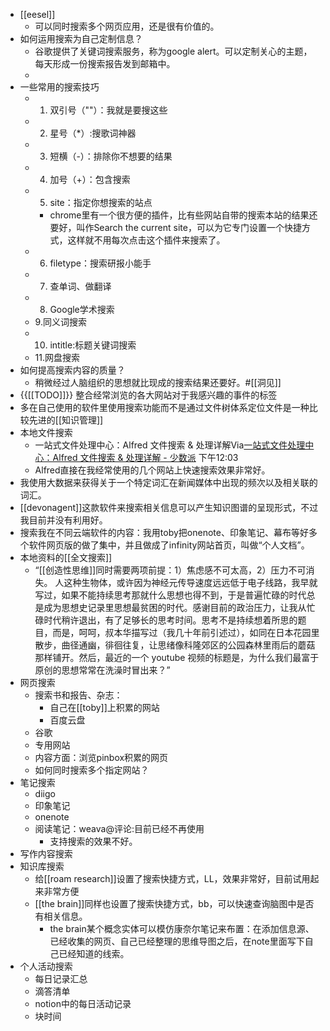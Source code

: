 - [[eesel]]
    - 可以同时搜索多个网页应用，还是很有价值的。
- 如何运用搜索为自己定制信息？
    - 谷歌提供了关键词搜索服务，称为google alert。可以定制关心的主题，每天形成一份搜索报告发到邮箱中。
    - 
- 一些常用的搜索技巧
    - 1. 双引号（""）：我就是要搜这些
    - 2. 星号（*）:搜歌词神器
    - 3. 短横（-）：排除你不想要的结果
    - 4. 加号（+）：包含搜索
    - 5. site：指定你想搜索的站点
        - chrome里有一个很方便的插件，比有些网站自带的搜索本站的结果还要好，叫作Search the current site，可以为它专门设置一个快捷方式，这样就不用每次点击这个插件来搜索了。
    - 6. filetype：搜索研报小能手
    - 7. 查单词、做翻译
    - 8. Google学术搜索
    - 9.同义词搜索
    - 10. intitle:标题关键词搜索
    - 11.网盘搜索
- 如何提高搜索内容的质量？
    - 稍微经过人脑组织的思想就比现成的搜索结果还要好。#[[洞见]]
- {{[[TODO]]}} 整合经常浏览的各大网站对于我感兴趣的事件的标签
- 多在自己使用的软件里使用搜索功能而不是通过文件树体系定位文件是一种比较先进的[[知识管理]]
- 本地文件搜索
    - 一站式文件处理中心：Alfred 文件搜索 & 处理详解Via[一站式文件处理中心：Alfred 文件搜索 & 处理详解 - 少数派](https://sspai.com/post/56175) 下午12:03
    - Alfred直接在我经常使用的几个网站上快速搜索效果非常好。
- 我使用大数据来获得关于一个特定词汇在新闻媒体中出现的频次以及相关联的词汇。
- [[devonagent]]这款软件来搜索相关信息可以产生知识图谱的呈现形式，不过我目前并没有利用好。
- 搜索我在不同云端软件的内容：我用toby把onenote、印象笔记、幕布等好多个软件网页版的做了集中，并且做成了infinity网站首页，叫做“个人文档”。
- 本地资料的[[全文搜索]]
    - “[[创造性思维]]同时需要两项前提：1）焦虑感不可太高，2）压力不可消失。 人这种生物体，或许因为神经元传导速度远远低于电子线路，我早就写过，如果不能持续思考那就什么思想也得不到，于是普遍忙碌的时代总是成为思想史记录里思想最贫困的时代。感谢目前的政治压力，让我从忙碌时代稍许退出，有了足够长的思考时间。思考不是持续想着所思的题目，而是，呵呵，叔本华描写过（我几十年前引述过），如同在日本花园里散步，曲径通幽，徘徊往复，让思绪像科隆郊区的公园森林里雨后的蘑菇那样铺开。然后，最近的一个 youtube 视频的标题是，为什么我们最富于原创的思想常常在洗澡时冒出来？”
- 网页搜索
    - 搜索书和报告、杂志：
        - 自己在[[toby]]上积累的网站
        - 百度云盘
    - 谷歌
    - 专用网站
    - 内容方面：浏览pinbox积累的网页
    - 如何同时搜索多个指定网站？
- 笔记搜索
    - diigo
    - 印象笔记
    - onenote
    - 阅读笔记：weava@评论:目前已经不再使用
        - 支持搜索的效果不好。
- 写作内容搜索
- 知识库搜索
    - 给[[roam research]]设置了搜索快捷方式，LL，效果非常好，目前试用起来非常方便
    - [[the brain]]同样也设置了搜索快捷方式，bb，可以快速查询脑图中是否有相关信息。
        - the brain某个概念实体可以模仿康奈尔笔记来布置：在添加信息源、已经收集的网页、自己已经整理的思维导图之后，在note里面写下自己已经知道的线索。
- 个人活动搜索
    - 每日记录汇总
    - 滴答清单
    - notion中的每日活动记录
    - 块时间
